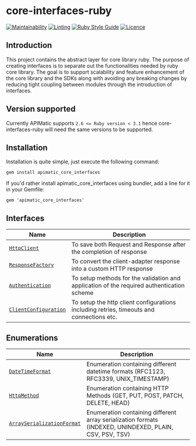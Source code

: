 # core-interfaces-ruby

[//]: # ([![PyPI][rubygems-version]]&#40;https://pypi.org/project/apimatic-core-interfaces/&#41;)
[![Maintainability][maintainability-url]][code-climate-url]
[![Linting][lint-badge]][lint-url]
[![Ruby Style Guide](https://img.shields.io/badge/code_style-rubocop-brightgreen.svg)](https://github.com/rubocop/rubocop)
[![Licence][license-badge]][license-url]

## Introduction
This project contains the abstract layer for core library ruby. The purpose of creating interfaces is to separate out the functionalities needed by ruby core library. The goal is to support scalability and feature enhancement of the core library and the SDKs along with avoiding any breaking changes by reducing tight coupling between modules through the introduction of interfaces.

## Version supported
Currently APIMatic supports  `2.6 <= Ruby version < 3.1`  hence core-interfaces-ruby will need the same versions to be supported.

## Installation
Installation is quite simple, just execute the following command:
```
gem install apimatic_core_interfaces
```

If you'd rather install apimatic_core_interfaces using bundler, add a line for it in your Gemfile:
```
gem 'apimatic_core_interfaces'
```

## Interfaces
| Name                                                                                 | Description                                                                                |
|--------------------------------------------------------------------------------------|--------------------------------------------------------------------------------------------|
| [`HttpClient`](lib/apimatic-core-interfaces/client/http_client.rb)                   | To save both Request and Response after the completion of response                         |
| [`ResponseFactory`](lib/apimatic-core-interfaces/factories/response_factory.rb)      | To convert the client-adapter response into a custom HTTP response                         |
| [`Authentication`](lib/apimatic-core-interfaces/types/authentication.rb)             | To setup methods for the validation and application of the required authentication scheme  |
| [`ClientConfiguration`](lib/apimatic-core-interfaces/client/client_configuration.rb) | To setup the http client configurations including retries, timeouts and connections etc.  |


## Enumerations
| Name                                                                                           | Description                                                    |
|------------------------------------------------------------------------------------------------|----------------------------------------------------------------|
| [`DateTimeFormat`](lib/apimatic-core-interfaces/types/datetime_format.rb)                      | Enumeration containing different datetime formats (RFC1123, RFC3339, UNIX_TIMESTAMP)              |
| [`HttpMethod`](lib/apimatic-core-interfaces/types/http_method.rb)                              | Enumeration containing HTTP Methods (GET, PUT, POST, PATCH, DELETE, HEAD) |
| [`ArraySerializationFormat`](lib/apimatic-core-interfaces/types/array_serialization_format.rb) | Enumeration containing different array serialization formats (INDEXED, UNINDEXED, PLAIN, CSV, PSV, TSV)  |

[rubymine-version]: https://img.shields.io/pypi/v/apimatic-core-interfaces
[lint-badge]: https://github.com/apimatic/core-interfaces-ruby/actions/workflows/lint-runner.yml/badge.svg
[lint-url]: https://github.com/apimatic/core-interfaces-ruby/actions/workflows/lint-runner.yml
[code-climate-url]: https://codeclimate.com/github/apimatic/core-interfaces-ruby
[maintainability-url]: https://api.codeclimate.com/v1/badges/6557a25e71f7e97e4bb5/maintainability
[license-badge]: https://img.shields.io/badge/licence-APIMATIC-blue
[license-url]: LICENSE

